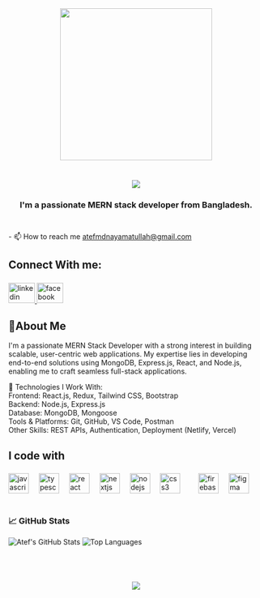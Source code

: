 <div align="center">
  <img height='300' src="https://i.postimg.cc/y88hkXzC/Purple-Modern-Minimalist-Business-Development-Presentation-1.png"  />
</div>

<!-- Welcome Text -->
<h1 align="center">
    <img src="https://readme-typing-svg.herokuapp.com/?font=Righteous&size=35&center=true&vCenter=true&width=500&height=70&duration=4000&lines=Hi+There!+👋;+I'm+Atef+Md+Nayamat+Ullah;" />
  <h3 align="center">I'm a passionate MERN stack developer from Bangladesh.<br><br></h3>
</h1>

###


<p>- 📫 How to reach me <a href="kmmithu2015@gmail.com">atefmdnayamatullah@gmail.com</a></p>

###

<h2 align="left">Connect With me:</h2>

###

<div align="left">
  <a href="www.linkedin.com/in/
atef-md-nayamat-ullah
" target="_blank">
    <img src="https://raw.githubusercontent.com/maurodesouza/profile-readme-generator/master/src/assets/icons/social/linkedin/default.svg" width="52" height="40" alt="linkedin logo"  />
  </a>

  <a href="https://www.facebook.com/iamatef2833" target="_blank">
    <img src="https://raw.githubusercontent.com/maurodesouza/profile-readme-generator/master/src/assets/icons/social/facebook/default.svg" width="52" height="40" alt="facebook logo"  />
  </a>
</div>

###

<h2 align="left">👋About Me</h2>
<p>
<p>I'm a passionate MERN Stack Developer with a strong interest in building scalable, user-centric web applications. My expertise lies in developing end-to-end solutions using MongoDB, Express.js, React, and Node.js, enabling me to craft seamless full-stack applications.</p>

🔧 Technologies I Work With:<br/>
Frontend: React.js, Redux, Tailwind CSS, Bootstrap<br/>
Backend: Node.js, Express.js<br/>
Database: MongoDB, Mongoose<br/>
Tools & Platforms: Git, GitHub, VS Code, Postman<br/>
Other Skills: REST APIs, Authentication, Deployment (Netlify, Vercel) <br/></p>

###


###

<h2 align="left">I code with</h2>

###

<div align="left">
  <img src="https://cdn.jsdelivr.net/gh/devicons/devicon/icons/javascript/javascript-original.svg" height="40" alt="javascript logo"  />
  <img width="12" />
  <img src="https://cdn.jsdelivr.net/gh/devicons/devicon/icons/typescript/typescript-original.svg" height="40" alt="typescript logo"  />
  <img width="12" />
  <img src="https://cdn.jsdelivr.net/gh/devicons/devicon/icons/react/react-original.svg" height="40" alt="react logo"  />
  <img width="12" />
  <img src="https://cdn.jsdelivr.net/gh/devicons/devicon/icons/nextjs/nextjs-original.svg" height="40" alt="nextjs logo"  />
  <img width="12" />
  <img src="https://cdn.jsdelivr.net/gh/devicons/devicon/icons/nodejs/nodejs-original.svg" height="40" alt="nodejs logo"  />
  <img width="12" />
  <img src="https://cdn.jsdelivr.net/gh/devicons/devicon/icons/css3/css3-original.svg" height="40" alt="css3 logo"  />
  <img width="12" />
  <img width="12" />
  <img src="https://cdn.jsdelivr.net/gh/devicons/devicon/icons/firebase/firebase-plain.svg" height="40" alt="firebase logo"  />
  <img width="12" />
  <img src="https://cdn.jsdelivr.net/gh/devicons/devicon/icons/figma/figma-original.svg" height="40" alt="figma logo"  />
  <img width="12" />

  <img width="12" />

  <img width="12" />
  <img width="12" />

</div>

###


### 📈 GitHub Stats
![Atef's GitHub Stats](https://github-readme-stats.vercel.app/api?username=NAYAMAAAAT&show_icons=true&theme=radical)
![Top Languages](https://github-readme-stats.vercel.app/api/top-langs/?username=NAYAMAAAAT&layout=compact&theme=radical)

<br/>
<!-- Thanks Text -->
<h1 align="center">
    <img src="https://readme-typing-svg.herokuapp.com/?font=Righteous&size=35&center=true&vCenter=true&width=500&height=70&duration=4000&lines=Thanks+For+Watching!;" />
</h1>

###
